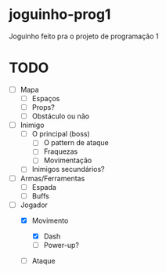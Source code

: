 # joguinho-prog1
Joguinho feito pra o projeto de programação 1

# TODO
- [ ] Mapa
    - [ ] Espaços
    - [ ] Props?
    - [ ] Obstáculo ou não

- [ ] Inimigo
    - [ ] O principal (boss)
        - [ ] O pattern de ataque
        - [ ] Fraquezas
        - [ ] Movimentação
    - [ ] Inimigos secundários?

- [ ] Armas/Ferramentas
    - [ ] Espada
    - [ ] Buffs

- [ ] Jogador
    - [x] Movimento
        - [x] Dash
        - [ ] Power-up?
    - [ ] Ataque

